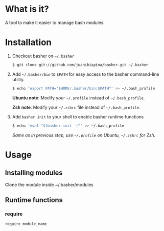 # What is it?

A tool to make it easier to manage bash modules.

# Installation

1. Checkout basher on `~/.basher`

    ~~~ sh
    $ git clone git://github.com/juanibiapina/basher.git ~/.basher
    ~~~

2. Add `~/.basher/bin` to `$PATH` for easy access to the basher command-line utility.

    ~~~ sh
    $ echo 'export PATH="$HOME/.basher/bin:$PATH"' >> ~/.bash_profile
    ~~~

    **Ubuntu note**: Modify your `~/.profile` instead of `~/.bash_profile`.

    **Zsh note**: Modify your `~/.zshrc` file instead of `~/.bash_profile`.

3. Add `basher init` to your shell to enable basher runtime functions

    ~~~ sh
    $ echo 'eval "$(basher init -)"' >> ~/.bash_profile
    ~~~

    _Same as in previous step, use `~/.profile` on Ubuntu, `~/.zshrc` for Zsh._

# Usage

## Installing modules

Clone the module inside ~/.basher/modules

## Runtime functions

### require

`require module_name`
